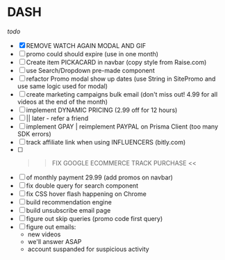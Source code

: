 # DASH

*todo*

- [x] REMOVE WATCH AGAIN MODAL AND GIF
- [ ] promo could should expire (use in one month)
- [ ] Create item PICKACARD in navbar (copy style from Raise.com)
- [ ] use Search/Dropdown pre-made component
- [ ] refactor Promo modal show up dates (use String in SitePromo and use same logic used for modal)
- [ ] create marketing campaigns bulk email (don't miss out! 4.99 for all videos at the end of the month)
- [ ] implement DYNAMIC PRICING (2.99 off for 12 hours)
- [ ] || later - refer a friend
- [ ] implement GPAY | reimplement PAYPAL on Prisma Client (too many SDK errors)
- [ ] track affiliate link when using INFLUENCERS (bitly.com)
- [ ] >> FIX GOOGLE ECOMMERCE TRACK PURCHASE <<
- [ ] of monthly payment 29.99 (add promos on navbar)
- [ ] fix double query for search component
- [ ] fix CSS hover flash happening on Chrome 
- [ ] build recommendation engine
- [ ] build unsubscribe email page
- [ ] figure out skip queries (promo code first query)
- [ ] figure out emails: 
    - new videos
    - we'll answer ASAP
    - account suspanded for suspicious activity
